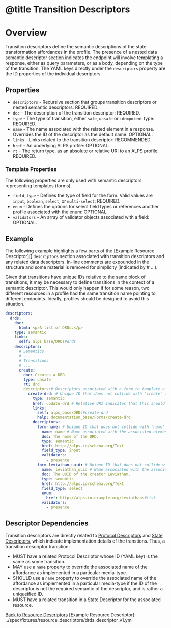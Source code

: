 # @title Transition Descriptors
# Overview
Transition descriptors define the semantic descriptions of the state transformation affordances in the profile.
The presence of a nested data semantic descriptor section indicates the endpoint will involve templating a response, 
either as query parameters, or as a body, depending on the type of the transition. The YAML keys directly under the 
`descriptors` property are the ID properties of the individual descriptors.

## Properties
* `descriptors` - Recursive section that groups transition descriptors or nested semantic descriptors: REQUIRED.
* `doc` - The description of the transition descriptor: REQUIRED.
* `type` - The type of transition, either `safe`, `unsafe` or `idempotent` type: REQUIRED.
* `name` - The name associated with the related element in a response. Overrides the ID of the descriptor as the
default name: OPTIONAL.
* `links` - Links related to the transition descriptor: RECOMMENDED.
* `href` - An underlying ALPS profile: OPTIONAL.
* `rt` - The return type, as an absolute or relative URI to an ALPS profile: REQUIRED.

### Template Properties
The following properties are only used with semantic descriptors representing templates (forms).

* `field_type` - Defines the type of field for the form. Valid values are `input`, `boolean`, `select`, or 
`multi-select`: REQUIRED.
* `enum` - Defines the options for select field types or references another profile associated with the enum: OPTIONAL.
* `validators` - An array of validator objects associated with a field: OPTIONAL.

## Example
The following example highlights a few parts of the [Example Resource Descriptor][] `descriptors` section associated
with transition descriptors and any related data descriptors. In-line comments are expounded in the structure and some 
material is removed for simplicity (indicated by # ...). 

Given that transitions have unique IDs relative to the same block of transitions, it may be necessary to define
transitions in the context of a semantic descriptor. This would only happen if for some reason, two different resources
in a profile had the same transition name pointing to different endpoints. Ideally, profiles should be designed to
avoid this situation.

```yaml
descriptors:
  drds:
    doc: 
      html: <p>A list of DRDs.</p>
    type: semantic
    links:
      self: alps_base/DRDs#drds
    descriptors:
      # Semantics
      # ...
      # Transitions
      # ...
      create:
        doc: Creates a DRD.
        type: unsafe
        rt: drd
        descriptors:# Descriptors associated with a form to template a body associated with the 'create' affordance.
          create-drd: # Unique ID that does not collide with 'create' transition descriptor above.
            type: semantic
            href: update-drd # Relative URI indicates that this should dereference update-drd to include it's semantics.
            links:
              self: alps_base/DRDs#create-drd
              help: documentation_base/Forms/create-drd
            descriptors:
              form-name: # Unique ID that does not collide with 'name' descriptor.
                name: name # Name associated with the associated element in a hypermedia response.
                doc: The name of the DRD.
                type: semantic
                href: http://alps.io/schema.org/Text
                field_type: input
                validators:
                  - presence
              form-leviathan_uuid: # Unique ID that does not collide with 'leviathan_uuid' descriptor.
                name: leviathan_uuid # Name associated with the associated element in a hypermedia response.
                doc: The UUID of the creator Leviathan.
                type: semantic
                href: http://alps.io/schema.org/Text
                field_type: select
                enum:
                  href: http://alps.io.example.org/Leviathans#list 
                validators:
                  - presence  
```

## Descriptor Dependencies
Transition descriptors are directly related to [Protocol Descriptors](transition_descriptors.md) and 
[State Descriptors](data_descriptors.md), which indicate implementation details of the transtions. Thus, a 
transition descriptor transition:

* MUST have a related Protocol Descriptor whose ID (YAML key) is the same as some transition.
* MAY use a `name` property to override the associated name of the affordance as implemented in a particular 
media-type.
* SHOULD use a `name` property to override the associated name of the affordance as implemented in a particular 
media-type if the ID of the descriptor is not the required semantic of the descriptor, and is rather a uniqueified ID.
* MUST have a related transition in a State Descriptor for the associated resource.

[Back to Resource Descriptors](resource_descriptors.md)
[Example Resource Descriptor]: ../spec/fixtures/resource_descriptors/drds_descriptor_v1.yml
